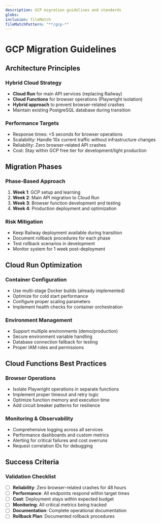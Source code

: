 ```yaml
---
description: GCP migration guidelines and standards
globs: 
inclusion: fileMatch
fileMatchPattern: "**/gcp-*"
---
```


# GCP Migration Guidelines

## Architecture Principles

### Hybrid Cloud Strategy
- **Cloud Run** for main API services (replacing Railway)
- **Cloud Functions** for browser operations (Playwright isolation)
- **Hybrid approach** to prevent browser-related crashes
- Maintain existing PostgreSQL database during transition

### Performance Targets
- Response times: <5 seconds for browser operations
- Scalability: Handle 10x current traffic without infrastructure changes
- Reliability: Zero browser-related API crashes
- Cost: Stay within GCP free tier for development/light production

## Migration Phases

### Phase-Based Approach
1. **Week 1**: GCP setup and learning
2. **Week 2**: Main API migration to Cloud Run
3. **Week 3**: Browser function development and testing
4. **Week 4**: Production deployment and optimization

### Risk Mitigation
- Keep Railway deployment available during transition
- Document rollback procedures for each phase
- Test rollback scenarios in development
- Monitor system for 1 week post-deployment

## Cloud Run Optimization

### Container Configuration
- Use multi-stage Docker builds (already implemented)
- Optimize for cold start performance
- Configure proper scaling parameters
- Implement health checks for container orchestration

### Environment Management
- Support multiple environments (demo/production)
- Secure environment variable handling
- Database connection fallback for testing
- Proper IAM roles and permissions

## Cloud Functions Best Practices

### Browser Operations
- Isolate Playwright operations in separate functions
- Implement proper timeout and retry logic
- Optimize function memory and execution time
- Add circuit breaker patterns for resilience

### Monitoring & Observability
- Comprehensive logging across all services
- Performance dashboards and custom metrics
- Alerting for critical failures and cost overruns
- Request correlation IDs for debugging

## Success Criteria

### Validation Checklist
- [ ] **Reliability**: Zero browser-related crashes for 48 hours
- [ ] **Performance**: All endpoints respond within target times
- [ ] **Cost**: Deployment stays within expected budget
- [ ] **Monitoring**: All critical metrics being tracked
- [ ] **Documentation**: Complete operational documentation
- [ ] **Rollback Plan**: Documented rollback procedures